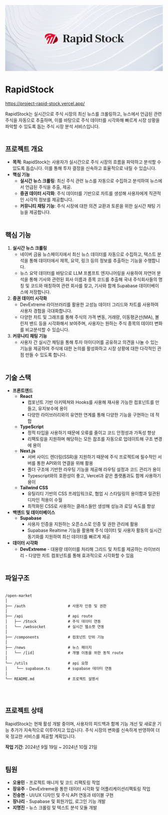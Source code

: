 ![Logo](/public/images/README_thumbnail.png)

# RapidStock

https://project-rapid-stock.vercel.app/

RapidStock는 실시간으로 주식 시장의 최신 뉴스를 크롤링하고, 뉴스에서 언급된 관련 주식을 자동으로 추출하며, 이를 바탕으로 주식 데이터를 시각화해 빠르게 시장 상황을 파악할 수 있도록 돕는 주식 시장 분석 서비스입니다.
<br><br>

## 프로젝트 개요

- **목적**: RapidStock는 사용자가 실시간으로 주식 시장의 흐름을 파악하고 분석할 수 있도록 돕습니다. 이를 통해 투자 결정을 신속하고 효율적으로 내릴 수 있습니다.
- **핵심 기능**
  - **실시간 뉴스 크롤링**: 최신 주식 관련 뉴스를 자동으로 수집하고 분석하여 뉴스에서 언급된 주식을 추출, 제공.
  - **증권 데이터 시각화**: 주식 데이터를 기반으로 차트를 생성해 사용자에게 직관적인 시각적 정보를 제공합니다.
  - **커뮤니티 채팅 기능**: 주식 시장에 대한 의견 교환과 토론을 위한 실시간 채팅 기능을 제공합니다.
    <br><br>

## 핵심 기능

1. **실시간 뉴스 크롤링**
   - 네이버 금융 뉴스페이지에서 최신 뉴스 데이터를 자동으로 수집하고, 텍스트 분석을 통해 데이터에서 제목, 요약, 링크 등의 정보를 추출하는 기능을 수행합니다.
   - 뉴스 요약 데이터를 바탕으로 LLM 프롬프트 엔지니어링을 사용하여 자연어 분석을 통해 기사와 관련된 회사 이름과 종목 코드를 추출해 국내 주식회사들의 명칭 및 코드와 매칭하여 관련 회사를 찾고, 기사와 함께 Supabase 데이터베이스에 저장합니다.
2. **증권 데이터 시각화**
   - DevExtreme 라이브러리를 활용한 고성능 데이터 그리드와 차트를 사용하여 사용자 경험을 극대화합니다.
   - 다양한 차트 및 그래프를 통해 주식의 가격 변동, 거래량, 이동평균선(MA), 볼린저 밴드 등을 시각화해서 보여주며, 사용자는 원하는 주식 종목의 데이터 변화를 비교분석할 수 있습니다.
3. **커뮤니티 채팅 기능**
   - 사용자 간 실시간 채팅을 통해 투자 아이디어를 공유하고 의견을 나눌 수 있는 기능을 제공하여 주식에 대한 논의를 활성화하고 시장 상황에 대한 다각적인 관점 만들 수 있도록 합니다.
     <br><br>

## 기술 스택

- **프론트엔드**
  - **React**
    - 컴포넌트 기반 아키텍쳐와 Hooks를 사용해 재사용 가능한 컴포넌트를 만들고, 유지보수에 용이
    - 다양한 라이브러리와의 유연한 연계를 통해 다양한 기능을 구현하는 데 적합
  - **TypeScript**
    - 정적 타입을 사용하기 때문에 오류를 줄이고 코드 안정성과 가독성 향상
    - 리팩토링을 지원하며 해당하는 모든 참조를 자동으로 업데이트해 구조 변경에 용이
  - **Next.js**
    - 서버 사이드 렌더링(SSR)을 지원하기 때문에 주식 프로젝트에 필수적인 서버를 통한 API와의 연결을 위해 활용
    - 폴더 구조에 기반한 라우팅 기능을 제공해 라우팅 설정과 코드 관리가 용이
    - Typescript와의 호환성이 좋고, Vercel과 같은 플랫폼과도 함께 사용하기 용이
  - **Tailwind CSS**
    - 유틸리티 기반의 CSS 프레임워크로, 협업 시 스타일링의 용이함과 일관된 디자인 적용이 수월
    - 최적화된 CSS로 사용하는 클래스들만 생성해 성능과 로딩 속도를 향상
- **백엔드 및 데이터베이스**
  - **Supabase**
    - 사용자 인증을 지원하는 오픈소스로 인증 및 권한 관리에 활용
    - Supabase Realtime 기능을 활용해 주식 데이터 및 사용자 활동의 실시간 동기화를 지원하여 최신 데이터를 빠르게 제공
- **데이터 시각화**
  - **DevExtreme** - 대용량 데이터를 처리해 그리드 및 차트를 제공하는 라이브러리 - 다양한 차트 컴포넌트를 통해 효과적으로 시각화할 수 있음
    <br><br>

## 파일구조

```

/open-market
│
├── /auth                   # 사용자 인증 및 권한
│
├── /api                    # api route
│   ├── /Stock              # 주식 데이터 연동
│   └── /websocket          # 실시간 웹소켓 연동
│
├── /components             # 컴포넌트 단위 기능
│
├── /news                   # 뉴스 페이지
│   └── /[id]               # 개별 이동을 위한 동적 route
│
└── /utils                  # api 요청
│    └── supabase.ts        # supabase 데이터 연동
│
└── README.md               # 프로젝트 설명서

```

<br><br>

## 프로젝트 상태

RapidStock는 현재 활성 개발 중이며, 사용자의 피드백과 함께 기능 개선 및 새로운 기능 추가가 지속적으로 이루어지고 있습니다. 주식 시장의 변화를 신속하게 반영하여 더욱 정교한 서비스를 제공할 계획입니다.

**작업 기간**: 2024년 9월 19일 ~ 2024년 10월 21일
<br><br>

## 팀원

- **오용민** - 프로젝트 매니저 및 코드 리팩토링 작업
- **장유주** - DevExtreme을 통한 데이터 시각화 및 어플리케이션리팩토링 작업
- **진승현** - UI/UX 디자인 및 주식 API 연동과 테이블 구현
- **장나리** - Supabase 및 회원가입, 로그인 기능 개발
- **지명진** - 뉴스 크롤링 및 텍스트 분석 모듈 개발
  <br><br>
